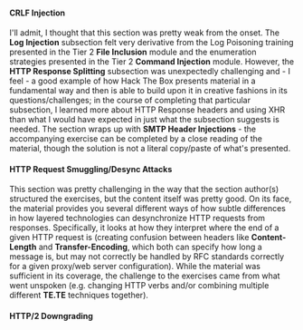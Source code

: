#### CRLF Injection

I'll admit, I thought that this section was pretty weak from the onset. The **Log Injection** subsection felt very derivative from the Log Poisoning training presented in the Tier 2 **File Inclusion** module and the enumeration strategies presented in the Tier 2 **Command Injection** module. However, the **HTTP Response Splitting** subsection was unexpectedly challenging and - I feel - a good example of how Hack The Box presents material in a fundamental way and then is able to build upon it in creative fashions in its questions/challenges; in the course of completing that particular subsection, I learned more about HTTP Response headers and using XHR than what I would have expected in just what the subsection suggests is needed. The section wraps up with **SMTP Header Injections** - the accompanying exercise can be completed by a close reading of the material, though the solution is not a literal copy/paste of what's presented.

#### HTTP Request Smuggling/Desync Attacks

This section was pretty challenging in the way that the section author(s) structured the exercises, but the content itself was pretty good. On its face, the material provides you several different ways of how subtle differences in how layered technologies can desynchronize HTTP requests from responses. Specifically, it looks at how they interpret where the end of a given HTTP request is (creating confusion between headers like **Content-Length** and **Transfer-Encoding**, which both can specify how long a message is, but may not correctly be handled by RFC standards correctly for a given proxy/web server configuration). While the material was sufficient in its coverage, the challenge to the exercises came from what went unspoken (e.g. changing HTTP verbs and/or combining multiple different **TE.TE** techniques together).

#### HTTP/2 Downgrading

